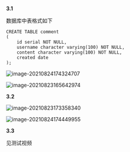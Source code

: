 **3.1**

数据库中表格式如下

```
CREATE TABLE comment
(
    id serial NOT NULL,
    username character varying(100) NOT NULL,
    content character varying(100) NOT NULL,
    created date
);
```

![image-20210824174324707](C:\Users\25328\AppData\Roaming\Typora\typora-user-images\image-20210824174324707.png)

![image-20210823165642974](C:\Users\25328\AppData\Roaming\Typora\typora-user-images\image-20210823165642974.png)

**3.2**

![image-20210823173358340](C:\Users\25328\AppData\Roaming\Typora\typora-user-images\image-20210823173358340.png)

![image-20210824174449955](C:\Users\25328\AppData\Roaming\Typora\typora-user-images\image-20210824174449955.png)

**3.3**

见测试视频